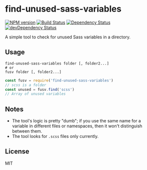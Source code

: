 # find-unused-sass-variables

[![NPM version](https://img.shields.io/npm/v/find-unused-sass-variables.svg)](https://www.npmjs.com/package/find-unused-sass-variables)
[![Build Status](https://img.shields.io/travis/XhmikosR/find-unused-sass-variables/master.svg)](https://travis-ci.org/XhmikosR/find-unused-sass-variables)
[![Dependency Status](https://img.shields.io/david/XhmikosR/find-unused-sass-variables.svg)](https://david-dm.org/XhmikosR/find-unused-sass-variables)
[![devDependency Status](https://img.shields.io/david/dev/XhmikosR/find-unused-sass-variables.svg)](https://david-dm.org/XhmikosR/find-unused-sass-variables#info=devDependencies)

A simple tool to check for unused Sass variables in a directory.

## Usage

```shell
find-unused-sass-variables folder [, folder2...]
# or
fusv folder [, folder2...]
```

```js
const fusv = require('find-unused-sass-variables')
// scss is a folder
const unused = fusv.find('scss')
// Array of unused variables
```

## Notes

* The tool's logic is pretty "dumb"; if you use the same name for a variable in different files or namespaces,
  then it won't distinguish between them.
* The tool looks for `.scss` files only currently.

## License

MIT
